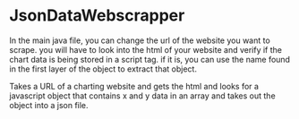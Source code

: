 # JsonDataWebscrapper

In the main java file, you can change the url of the website you want to scrape. you will have to look into the html of your website and verify if the chart data is being stored in a script tag. 
if it is, you can use the name found in the first layer of the object to extract that object. 

Takes a URL of a charting website and gets the html and looks for a javascript object that contains x and y data in an array and takes out the object into a  json file.
